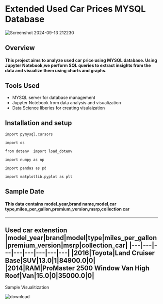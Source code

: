 # Extended  Used Car Prices MYSQL Database

![Screenshot 2024-09-13 212230](https://github.com/user-attachments/assets/79db3817-9c16-4108-ac17-e4a6c2c9f38c)


## Overview

#### This project aims to analyze used car price using MYSQL database. Using Jupyter Notebook,we perform SQL queries to extract insights from the data and visualize them using charts and graphs.

## Tools Used 

* MYSQL server for database management
* Jupyter Notebook from data analysis and visualization
* Data Science liberies for creating visulaization

## Installation and setup
```
import pymysql.cursors

import os

from dotenv  import load_dotenv

import numpy as np 

import pandas as pd

import matplotlib.pyplot as plt
```
## Sample Date 

#### This data contains model_year,brand name,model,car type,miles_per_gallon,premium_version,msrp,collection car

---
Used car extenstion
|model_year|brand|model|type|miles_per_gallon|premium_version|msrp|collection_car|
|---|---|---|---|---|---|---|---|
|2016|Toyota|Land Cruiser Base|SUV|13.0|1|84900.0|0|
|2014|RAM|ProMaster 2500 Window Van High Roof|Van|15.0|0|35000.0|0|
---

Sample Visualitization


![download](https://github.com/user-attachments/assets/a9511b34-dfc1-4162-8042-4ea404df3faa)


